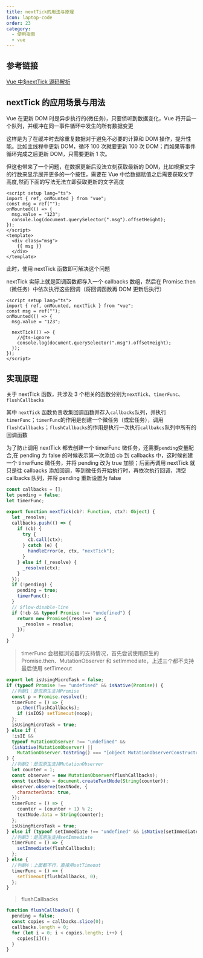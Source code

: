 ```yaml
---
title: nextTick的用法与原理
icon: laptop-code
order: 23
category:
  - 使用指南
  - vue
---
```


## 参考链接

[Vue 中$nextTick 源码解析](https://juejin.cn/post/6844904147804749832)

## nextTick 的应用场景与用法

Vue 在更新 DOM 时是异步执行的(微任务)，只要侦听到数据变化，Vue 将开启一个队列，并缓冲在同一事件循环中发生的所有数据变更

这样是为了在缓冲时去除重复数据对于避免不必要的计算和 DOM 操作，提升性能。比如主线程中更新 DOM，循环 100 次就要更新 100 次 DOM；而如果等事件循环完成之后更新 DOM，只需要更新 1 次。

但这也带来了一个问题，在数据更新后没法立刻获取最新的 DOM，比如根据文字的行数来显示展开更多的一个按钮，需要在 Vue 中给数据赋值之后需要获取文字高度,然而下面的写法无法立即获取更新的文字高度

```vue
<script setup lang="ts">
import { ref, onMounted } from "vue";
const msg = ref("");
onMounted(() => {
  msg.value = "123";
  console.log(document.querySelector(".msg").offsetHeight);
});
</script>
<template>
  <div class="msg">
    {{ msg }}
  </div>
</template>
```

此时，使用 nextTick 函数即可解决这个问题

nextTick 实际上就是回调函数都存入一个 callbacks 数组，然后在 Promise.then（微任务）中依次执行这些回调（将回调函数再 DOM 更新后执行）

```vue
<script setup lang="ts">
import { ref, onMounted, nextTick } from "vue";
const msg = ref("");
onMounted(() => {
  msg.value = "123";

  nextTick(() => {
    //@ts-ignore
    console.log(document.querySelector(".msg").offsetHeight);
  });
});
</script>
```

## 实现原理

关于 nextTick 函数，共涉及 3 个相关的函数分别为`nextTick`、`timerFunc`、`flushCallbacks`

其中 `nextTick` 函数负责收集回调函数并存入`callbacks`队列，并执行 `timerFunc`；`timerFunc`的作用是创建一个微任务（或宏任务），调用`flushCallbacks`；`flushCallbacks`的作用是执行一次执行`callbakcs`队列中所有的回调函数

为了防止调用 nextTick 都去创建一个 timerFunc 微任务，还需要`pending`变量配合,在 pending 为 false 的时候表示第一次添加 cb 到 callbacks 中，这时候创建一个 timerFunc 微任务，并将 pending 改为 true 加锁；后面再调用 nextTick 就只是往 callbacks 添加回调，等到微任务开始执行时，再依次执行回调，清空 callbacks 队列，并将 pending 重新设置为 false

```js
const callbacks = [];
let pending = false;
let timerFunc;

export function nextTick(cb?: Function, ctx?: Object) {
  let _resolve;
  callbacks.push(() => {
    if (cb) {
      try {
        cb.call(ctx);
      } catch (e) {
        handleError(e, ctx, "nextTick");
      }
    } else if (_resolve) {
      _resolve(ctx);
    }
  });
  if (!pending) {
    pending = true;
    timerFunc();
  }
  // $flow-disable-line
  if (!cb && typeof Promise !== "undefined") {
    return new Promise((resolve) => {
      _resolve = resolve;
    });
  }
}
```

> timerFunc 会根据浏览器的支持情况，首先尝试使用原生的 Promise.then、MutationObserver 和 setImmediate，上述三个都不支持最后使用 setTimeout

```js
export let isUsingMicroTask = false;
if (typeof Promise !== "undefined" && isNative(Promise)) {
  //判断1：是否原生支持Promise
  const p = Promise.resolve();
  timerFunc = () => {
    p.then(flushCallbacks);
    if (isIOS) setTimeout(noop);
  };
  isUsingMicroTask = true;
} else if (
  !isIE &&
  typeof MutationObserver !== "undefined" &&
  (isNative(MutationObserver) ||
    MutationObserver.toString() === "[object MutationObserverConstructor]")
) {
  //判断2：是否原生支持MutationObserver
  let counter = 1;
  const observer = new MutationObserver(flushCallbacks);
  const textNode = document.createTextNode(String(counter));
  observer.observe(textNode, {
    characterData: true,
  });
  timerFunc = () => {
    counter = (counter + 1) % 2;
    textNode.data = String(counter);
  };
  isUsingMicroTask = true;
} else if (typeof setImmediate !== "undefined" && isNative(setImmediate)) {
  //判断3：是否原生支持setImmediate
  timerFunc = () => {
    setImmediate(flushCallbacks);
  };
} else {
  //判断4：上面都不行，直接用setTimeout
  timerFunc = () => {
    setTimeout(flushCallbacks, 0);
  };
}
```

> flushCallbacks

```js
function flushCallbacks() {
  pending = false;
  const copies = callbacks.slice(0);
  callbacks.length = 0;
  for (let i = 0; i < copies.length; i++) {
    copies[i]();
  }
}
```
